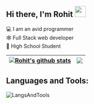 ## Hi there, I'm Rohit  <img src="https://raw.githubusercontent.com/iampavangandhi/iampavangandhi/master/gifs/Hi.gif" width="30px">

💻 I am an avid programmer
<br>
🕸️ Full Stack web developer
<br>
🏫 High School Student


| <a href="https://github.com/anuraghazra/github-readme-stats"><img align="center" src="https://github-readme-stats.vercel.app/api?username=Ninjagor&theme=github_dark&hide=contribs,issues&show_icons=true&hide_border=true&hide_rank=true" alt="Rohit's github stats" /></a> | <a href="https://github.com/anuraghazra/github-readme-stats"><img align="center" src="https://github-readme-stats.vercel.app/api/top-langs/?username=Ninjagor&theme=github_dark&layout=compact&hide_border=true" /></a> |
| ------------- | ------------- |

<!--
## Top repositories
[![Readme Card](https://github-readme-stats.vercel.app/api/pin/?username=Ninjagor&repo=rge.js&theme=github_dark&hide_border=false)](https://github.com/Ninjagor/rge.js)

[![Readme Card](https://github-readme-stats.vercel.app/api/pin/?username=bpa-gamedaygrill&repo=bpa-gamedaygrill-csw2&theme=github_dark&hide_border=false)](https://github.com/bpa-gamedaygrill/bpa-gamedaygrill-csw2)

[![Readme Card](https://github-readme-stats.vercel.app/api/pin/?username=bpa-instrumentality&repo=bpa-instrumentality.github.io&theme=github_dark&hide_border=false)](https://github.com/bpa-instrumentality/bpa-instrumentality.github.io)

[![Readme Card](https://github-readme-stats.vercel.app/api/pin/?username=Ninjagor&repo=cs-final-project-server&theme=github_dark&hide_border=false)](https://github.com/Ninjagor/cs-final-project-server)
-->

## Languages and Tools:

![LangsAndTools](https://skillicons.dev/icons?i=ts,js,java,rust,c,cpp,python,nextjs,react,nestjs,prisma,postgres,mysql,sqlite,redux,nodejs,redis,tailwind,wasm,express,arch,vim,nginx,gtk,git,cmake,docker,tauri,bash,postman)

